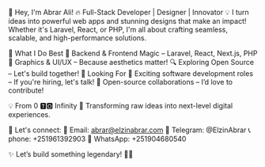 👋 Hey, I'm Abrar Ali!
🔥 Full-Stack Developer | Designer | Innovator
💡 I turn ideas into powerful web apps and stunning designs that make an impact!
    Whether it's Laravel, React, or PHP, I'm all about crafting seamless, scalable, and high-performance solutions.

🌟 What I Do Best
🚀 Backend & Frontend Magic – Laravel, React, Next.js, PHP
🎨 Graphics & UI/UX – Because aesthetics matter!
🔍 Exploring Open Source – Let's build together!
🚀 Looking For
💼 Exciting software development roles – If you're hiring, let's talk!
🤝 Open-source collaborations – I’d love to contribute!

💡 From 0 🆃🅾 Infinity
📍 Transforming raw ideas into next-level digital experiences.

📩 Let's connect:
📧 Email: abrar@elzinabrar.com
📱 Telegram: @ElzinAbrar
📞 phone: +251961392903
💬 WhatsApp: +251904680540

✨ Let’s build something legendary! 🚀🔥

